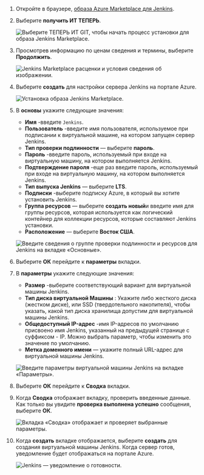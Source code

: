 1. Откройте в браузере, [образа Azure Marketplace для Jenkins](https://azuremarketplace.microsoft.com/marketplace/apps/azure-oss.jenkins?tab=Overview).

1. Выберите **получить ИТ ТЕПЕРЬ**.

    ![Выберите ТЕПЕРЬ ИТ GIT, чтобы начать процесс установки для образа Jenkins Marketplace.](./media/jenkins-install-from-azure-marketplace-image/jenkins-install-get-it-now.png)

1. Просмотрев информацию по ценам сведения и термины, выберите **Продолжить**.

    ![Jenkins Marketplace расценки и условия сведения об изображении.](./media/jenkins-install-from-azure-marketplace-image/jenkins-install-pricing-and-terms.png)

1. Выберите **создать** для настройки сервера Jenkins на портале Azure. 

    ![Установка образа Jenkins Marketplace.](./media/jenkins-install-from-azure-marketplace-image/jenkins-install-create.png)

1. В **основы** укажите следующие значения:

    - **Имя** -введите `Jenkins`.
    - **Пользователь** -введите имя пользователя, используемое при подписании к виртуальной машине, на котором запущен сервер Jenkins.
    - **Тип проверки подлинности** — выберите **пароль**.
    - **Пароль** -введите пароль, используемый при входе на виртуальную машину, на котором выполняется Jenkins.
    - **Подтверждение пароля** -еще раз введите пароль, используемый при входе на виртуальную машину, на котором выполняется Jenkins.
    - **Тип выпуска Jenkins** — выберите **LTS**.
    - **Подписки** -выберите подписку Azure, в который вы хотите установить Jenkins.
    - **Группа ресурсов** — выберите **создать новый**и введите имя для группы ресурсов, которая используется как логический контейнер для коллекции ресурсов, которые составляют Jenkins установки.
    - **Расположение** — выберите **Восток США**.

    ![Введите сведения о группе проверки подлинности и ресурсов для Jenkins на вкладке «Основные».](./media/jenkins-install-from-azure-marketplace-image/jenkins-configure-basic.png)

1. Выберите **ОК** перейдите к **параметры** вкладки. 

1. В **параметры** укажите следующие значения:

    - **Размер** -выберите соответствующий вариант для виртуальной машины Jenkins.
    - **Тип диска виртуальной Машины** : Укажите либо жесткого диска (жестком диске), или SSD (твердотельного накопителя), чтобы указать, какой тип диска хранилища допустим для виртуальной машины Jenkins.
    - **Общедоступный IP-адрес** -имя IP-адресов по умолчанию присвоено имя Jenkins, указанный на предыдущей странице с суффиксом - IP. Можно выбрать параметр, чтобы изменить это значение по умолчанию.
    - **Метка доменного имени** — укажите полный URL-адрес для виртуальной машины Jenkins.

    ![Введите параметры виртуальной машины Jenkins на вкладке «Параметры».](./media/jenkins-install-from-azure-marketplace-image/jenkins-configure-settings.png)

1. Выберите **ОК** перейдите к **Сводка** вкладки.

1. Когда **Сводка** отображает вкладку, проверить введенные данные. Как только вы увидите **проверка выполнена успешно** сообщения, выберите **ОК**. 

    ![Вкладка «Сводка» отображает и проверяет выбранные параметры.](./media/jenkins-install-from-azure-marketplace-image/jenkins-configure-summary.png)

1. Когда **создать** вкладке отображается, выберите **создать** для создания виртуальной машины Jenkins. Когда сервер готов, уведомление будет отображаться на портале Azure.

    ![Jenkins — уведомление о готовности.](./media/jenkins-install-from-azure-marketplace-image/jenkins-install-notification.png)